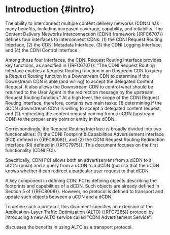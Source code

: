 <!-- Skip header line -->

# Introduction {#intro}

The ability to interconnect multiple content delivery networks (CDNs)
has many benefits, including increased coverage, capability, and
reliability. The Content Delivery Networks Interconnection (CDNI)
framework {{RFC6707}} defines four interfaces to
interconnect CDNs: (1) the CDNI Request Routing
Interface, (2) the CDNI Metadata Interface, (3) the CDNI Logging
Interface, and (4) the CDNI Control Interface.

Among these four interfaces, the CDNI Request Routing Interface
provides key functions, as specified in {{RFC6707}}:
"The CDNI Request Routing interface enables a Request Routing
function in an Upstream CDN to query a Request Routing function in a
Downstream CDN to determine if the Downstream CDN is able (and
willing) to accept the delegated Content Request. It also allows the
Downstream CDN to control what should be returned to the User Agent
in the redirection message by the upstream Request Routing function."
At a high level, the scope of the CDNI Request Routing Interface,
therefore, contains two main tasks: (1) determining if the dCDN
(downstream CDN) is willing to accept a delegated content request,
and (2) redirecting the content request coming from a uCDN (upstream
CDN) to the proper entry point or entity in the dCDN.

Correspondingly, the Request Routing Interface is broadly divided
into two functionalities: (1) the CDNI Footprint &amp; Capabilities
Advertisement interface (FCI) defined in {{RFC8008}},
and (2) the CDNI Request Routing Redirection interface (RI) defined
in {{RFC7975}}. This document focuses on the
first functionality (CDNI FCI).

Specifically, CDNI FCI allows both an advertisement from a dCDN to a
uCDN (push) and a query from a uCDN to a dCDN (pull) so that the uCDN
knows whether it can redirect a particular user request to that dCDN.

A key component in defining CDNI FCI is defining objects describing the
footprints and capabilities of a dCDN. Such objects are already defined in
Section 5 of {{RFC8008}}. However, no protocol is defined to transport and
update such objects between a uCDN and a dCDN.

To define such a protocol, this document specifies an extension of the
Application-Layer Traffic Optimization (ALTO) {{RFC7285}} protocol by
introducing a new ALTO service called "CDNI Advertisement Service".

[](#bgALTO) discusses the benefits in using ALTO as a transport protocol.

<!--
The rest of this document is organized as follows. [](#background) provides
non-normative background on both CDNI FCI and ALTO. [](#cdnifci) introduces the
most basic service, called "CDNI Advertisement Service", to realize CDNI FCI
using ALTO. [](#cdnifcinetworkmap) demonstrates a key benefit of using ALTO: the
ability to integrate CDNI FCI with ALTO network maps. Such integration provides
new granularity to describe footprints. [](#filteredcdnifci) introduces
"Filtered CDNI Advertisement Service" to allow a uCDN to get footprints with
given capabilities instead of getting the full resource, which can be large.
[](#unifiedpropertymap) further shows another benefit of using ALTO: the ability
to query footprint properties using ALTO entity property map extension. In this
way, a uCDN can effectively fetch capabilities of footprints in which it is
interested. IANA and security considerations are discussed in [](#iana) and
[](#security) respectively.
-->

